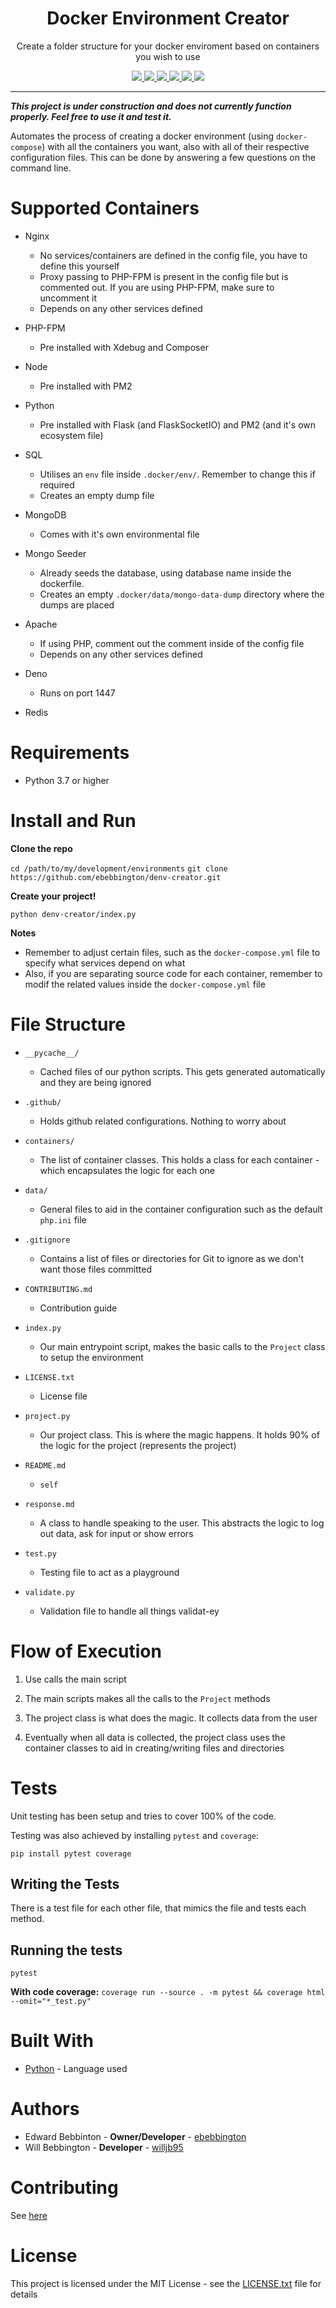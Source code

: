 <p align="center">
  <h1 align="center">Docker Environment Creator</h1>
</p>
<p align="center">Create a folder structure for your docker enviroment based on containers you wish to use</p>
<p align="center">
  <a href="https://travis-ci.com/ebebbington/denv-creator">
    <img src="https://travis-ci.com/ebebbington/denv-creator.svg?branch=master">
  </a>
  <a href="https://badge.fury.io/py/denv-creator">
    <img src="https://badge.fury.io/py/denv-creator.svg">
  </a>
  <a href="">
    <img src="https://img.shields.io/github/downloads/ebebbington/denv-creator/total.svg">
  </a>
  <a href="http://hits.dwyl.com/ebebbington/denv-creator">
    <img src="http://hits.dwyl.com/ebebbington/denv-creator.svg">
  </a>
  <a href="https://github.com/ebebbington/denv-creator/actions">
    <img src="https://img.shields.io/github/workflow/status/ebebbington/denv-creator/CodeQL?label=CodeQL">
  </a>
  <a href="https://sonarcloud.io/dashboard?id=ebebbington_denv-creator">
    <img src="https://sonarcloud.io/api/project_badges/measure?project=ebebbington_denv-creator&metric=alert_status">
  </a>
</p>

---

***This project is under construction and does not currently function properly. Feel free to use it and test it.***

Automates the process of creating a docker environment (using `docker-compose`) with all the containers you want, also with all of their respective configuration files. This can be done by answering a few questions on the command line.

# Supported Containers

* Nginx
    * No services/containers are defined in the config file, you have to define this yourself
    * Proxy passing to PHP-FPM is present in the config file but is commented out. If you are using PHP-FPM, make sure to uncomment it
    * Depends on any other services defined

* PHP-FPM
    * Pre installed with Xdebug and Composer

* Node
    * Pre installed with PM2

* Python
    * Pre installed with Flask (and FlaskSocketIO) and PM2 (and it's own ecosystem file)

* SQL
    * Utilises an `env` file inside `.docker/env/`. Remember to change this if required
    * Creates an empty dump file

* MongoDB
    * Comes with it's own environmental file

* Mongo Seeder
    * Already seeds the database, using database name inside the dockerfile.
    * Creates an empty `.docker/data/mongo-data-dump` directory where the dumps are placed

* Apache
    * If using PHP, comment out the comment inside of the config file
    * Depends on any other services defined
    
* Deno

    * Runs on port 1447

* Redis

# Requirements

* Python 3.7 or higher

# Install and Run

**Clone the repo**

`cd /path/to/my/development/environments`
`git clone https://github.com/ebebbington/denv-creator.git`
 
**Create your project!**
 
`python denv-creator/index.py`

**Notes**
* Remember to adjust certain files, such as the `docker-compose.yml` file to specify what services depend on what
* Also, if you are separating source code for each container, remember to modif the related values inside the `docker-compose.yml` file
 
# File Structure

* `__pycache__/`
  * Cached files of our python scripts. This gets generated automatically and they are being ignored
  
* `.github/`
  * Holds github related configurations. Nothing to worry about
  
* `containers/`
  * The list of container classes. This holds a class for each container - which encapsulates the logic for each one
  
* `data/`
  * General files to aid in the container configuration such as the default `php.ini` file
  
* `.gitignore`
  * Contains a list of files or directories for Git to ignore as we don't want those files committed
  
* `CONTRIBUTING.md`
  * Contribution guide
  
* `index.py`
  * Our main entrypoint script, makes the basic calls to the `Project` class to setup the environment
  
* `LICENSE.txt`
  * License file
  
* `project.py`
  * Our project class. This is where the magic happens. It holds 90% of the logic for the project (represents the project)
  
* `README.md`
  * `self`
  
* `response.md`
  * A class to handle speaking to the user. This abstracts the logic to log out data, ask for input or show errors

* `test.py`
  * Testing file to act as a playground
  
* `validate.py`
  * Validation file to handle all things validat-ey

# Flow of Execution

1. Use calls the main script

2. The main scripts makes all the calls to the `Project` methods

3. The project class is what does the magic. It collects data from the user

4. Eventually when all data is collected, the project class uses the container classes to aid in creating/writing files and directories

# Tests

Unit testing has been setup and tries to cover 100% of the code.

Testing was also achieved by installing `pytest` and `coverage`:

```shell
pip install pytest coverage
```

## Writing the Tests

There is a test file for each other file, that mimics the file and tests each method.

## Running the tests

`pytest`

**With code coverage:** `coverage run --source . -m pytest && coverage html --omit="*_test.py"`

# Built With

* [Python](https://docs.python.org) - Language used

# Authors

* Edward Bebbinton - **Owner/Developer** - [ebebbington](https://github.com/ebebbington)
* Will Bebbington - **Developer** - [willjb95](https://github.com/willjb95)

# Contributing

See [here](#CONTRIBUTING.md)

# License

This project is licensed under the MIT License - see the [LICENSE.txt](LICENSE.txt) file for details
